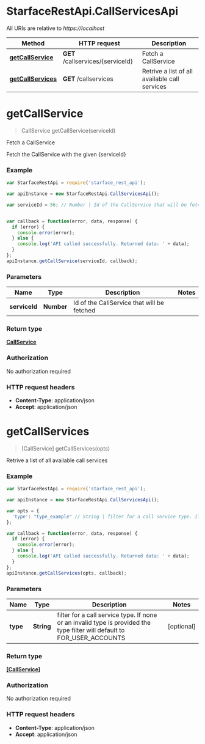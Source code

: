 # StarfaceRestApi.CallServicesApi

All URIs are relative to *https://localhost*

Method | HTTP request | Description
------------- | ------------- | -------------
[**getCallService**](CallServicesApi.md#getCallService) | **GET** /callservices/{serviceId} | Fetch a CallService
[**getCallServices**](CallServicesApi.md#getCallServices) | **GET** /callservices | Retrive a list of all available call services


<a name="getCallService"></a>
# **getCallService**
> CallService getCallService(serviceId)

Fetch a CallService

Fetch the CallService with the given {serviceId}

### Example
```javascript
var StarfaceRestApi = require('starface_rest_api');

var apiInstance = new StarfaceRestApi.CallServicesApi();

var serviceId = 56; // Number | Id of the CallService that will be fetched


var callback = function(error, data, response) {
  if (error) {
    console.error(error);
  } else {
    console.log('API called successfully. Returned data: ' + data);
  }
};
apiInstance.getCallService(serviceId, callback);
```

### Parameters

Name | Type | Description  | Notes
------------- | ------------- | ------------- | -------------
 **serviceId** | **Number**| Id of the CallService that will be fetched | 

### Return type

[**CallService**](CallService.md)

### Authorization

No authorization required

### HTTP request headers

 - **Content-Type**: application/json
 - **Accept**: application/json

<a name="getCallServices"></a>
# **getCallServices**
> [CallService] getCallServices(opts)

Retrive a list of all available call services

### Example
```javascript
var StarfaceRestApi = require('starface_rest_api');

var apiInstance = new StarfaceRestApi.CallServicesApi();

var opts = { 
  'type': "type_example" // String | filter for a call service type. If none or an invalid type is provided the type filter will default to FOR_USER_ACCOUNTS
};

var callback = function(error, data, response) {
  if (error) {
    console.error(error);
  } else {
    console.log('API called successfully. Returned data: ' + data);
  }
};
apiInstance.getCallServices(opts, callback);
```

### Parameters

Name | Type | Description  | Notes
------------- | ------------- | ------------- | -------------
 **type** | **String**| filter for a call service type. If none or an invalid type is provided the type filter will default to FOR_USER_ACCOUNTS | [optional] 

### Return type

[**[CallService]**](CallService.md)

### Authorization

No authorization required

### HTTP request headers

 - **Content-Type**: application/json
 - **Accept**: application/json

